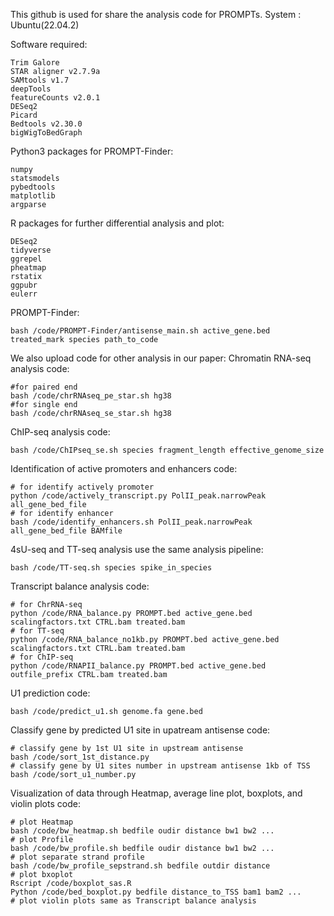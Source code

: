 This github is used for share the analysis code for PROMPTs.
System : Ubuntu(22.04.2)

Software required:
```
Trim Galore
STAR aligner v2.7.9a
SAMtools v1.7
deepTools
featureCounts v2.0.1
DESeq2
Picard
Bedtools v2.30.0
bigWigToBedGraph
```

Python3 packages for PROMPT-Finder:
```
numpy
statsmodels
pybedtools
matplotlib
argparse
```

R packages for further differential analysis and plot:
```
DESeq2
tidyverse
ggrepel
pheatmap
rstatix
ggpubr 
eulerr
```

PROMPT-Finder:
```
bash /code/PROMPT-Finder/antisense_main.sh active_gene.bed treated_mark species path_to_code
```

We also upload code for other analysis in our paper:
Chromatin RNA-seq analysis code:
```
#for paired end
bash /code/chrRNAseq_pe_star.sh hg38
#for single end
bash /code/chrRNAseq_se_star.sh hg38
```
ChIP-seq analysis code:
```
bash /code/ChIPseq_se.sh species fragment_length effective_genome_size
```
Identification of active promoters and enhancers code:
```
# for identify actively promoter
python /code/actively_transcript.py PolII_peak.narrowPeak all_gene_bed_file
# for identify enhancer
bash /code/identify_enhancers.sh PolII_peak.narrowPeak all_gene_bed_file BAMfile
```

4sU-seq and TT-seq analysis use the same analysis pipeline:
```
bash /code/TT-seq.sh species spike_in_species
```
Transcript balance analysis code:
```
# for ChrRNA-seq
python /code/RNA_balance.py PROMPT.bed active_gene.bed scalingfactors.txt CTRL.bam treated.bam
# for TT-seq
python /code/RNA_balance_no1kb.py PROMPT.bed active_gene.bed scalingfactors.txt CTRL.bam treated.bam
# for ChIP-seq
python /code/RNAPII_balance.py PROMPT.bed active_gene.bed outfile_prefix CTRL.bam treated.bam 
```
U1 prediction code:
```
bash /code/predict_u1.sh genome.fa gene.bed
```
Classify gene by predicted U1 site in upatream antisense code:
```
# classify gene by 1st U1 site in upstream antisense
bash /code/sort_1st_distance.py
# classify gene by U1 sites number in upstream antisense 1kb of TSS
bash /code/sort_u1_number.py
```
Visualization of data through Heatmap, average line plot, boxplots, and violin plots code:
```
# plot Heatmap
bash /code/bw_heatmap.sh bedfile oudir distance bw1 bw2 ...
# plot Profile
bash /code/bw_profile.sh bedfile oudir distance bw1 bw2 ...
# plot separate strand profile
bash /code/bw_profile_sepstrand.sh bedfile outdir distance
# plot bxoplot
Rscript /code/boxplot_sas.R
Python /code/bed_boxplot.py bedfile distance_to_TSS bam1 bam2 ...
# plot violin plots same as Transcript balance analysis 
```
